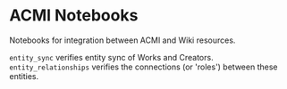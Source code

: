 # ACMI Notebooks
Notebooks for integration between ACMI and Wiki resources.

`entity_sync` verifies entity sync of Works and Creators.   
`entity_relationships` verifies the connections (or 'roles') between these entities.


